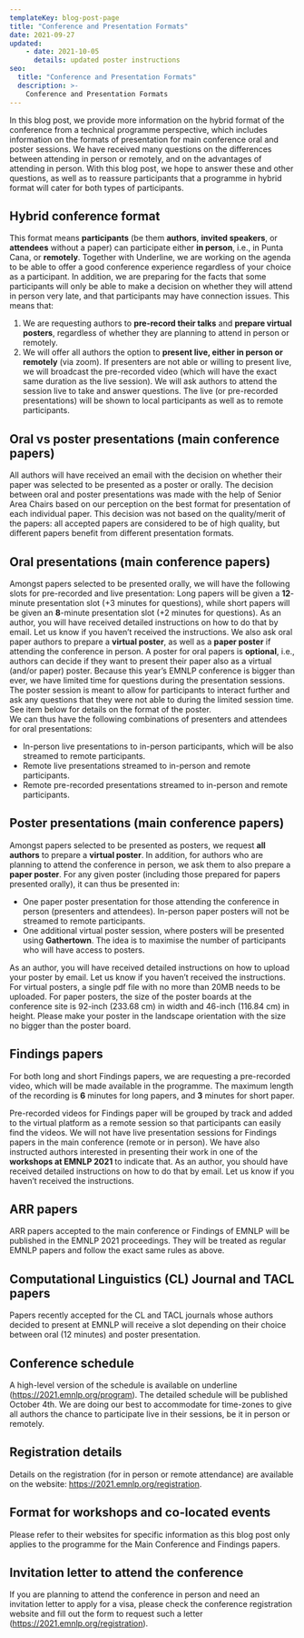 ```yaml
---
templateKey: blog-post-page
title: "Conference and Presentation Formats"
date: 2021-09-27
updated: 
    - date: 2021-10-05
      details: updated poster instructions
seo:
  title: "Conference and Presentation Formats"
  description: >- 
    Conference and Presentation Formats
---
```


In this blog post, we provide more information on the hybrid format of the conference from a technical programme perspective, which includes information on the formats of presentation for main conference oral and poster sessions. We have received many questions on the differences between attending in person or remotely, and on the advantages of attending in person. With this blog post, we hope to answer these and other questions, as well as to reassure participants that a programme in hybrid format will cater for both types of participants.  

## Hybrid conference format 
This format means **participants** (be them **authors**, **invited speakers**, or **attendees** without a paper) can participate either **in person**, i.e., in Punta Cana, or **remotely**. Together with Underline, we are working on the agenda to be able to offer a good conference experience regardless of your choice as a participant. In addition, we are preparing for the facts that some participants will only be able to make a decision on whether they will attend in person very late, and that participants may have connection issues. This means that:
1. We are requesting authors to **pre-record their talks** and **prepare virtual posters**, regardless of whether they are planning to attend in person or remotely. 
2. We will offer all authors the option to **present live, either in person or remotely** (via zoom). If presenters are not able or willing to present live, we will broadcast the pre-recorded video (which will have the exact same duration as the live session). We will ask authors to attend the session live to take and answer questions. The live (or pre-recorded presentations) will be shown to local participants as well as to remote participants.  

## Oral vs poster presentations (main conference papers)
All authors will have received an email with the decision on whether their paper was selected to be presented as a poster or orally. The decision between oral and poster presentations was made with the help of Senior Area Chairs based on our perception on the best format for presentation of each individual paper. This decision was not based on the quality/merit of the papers: all accepted papers are considered to be of high quality, but different papers benefit from different presentation formats.   

## Oral presentations (main conference papers)
Amongst papers selected to be presented orally, we will have the following slots for pre-recorded and live presentation: Long papers will be given a **12**-minute presentation slot (+3 minutes for questions), while short papers will be given an **8**-minute presentation slot (+2 minutes for questions). As an author, you will have received detailed instructions on how to do that by email. Let us know if you haven’t received the instructions.
We also ask oral paper authors to prepare a **virtual poster**, as well as a **paper poster** if attending the conference in person. A poster for oral papers is **optional**, i.e., authors can decide if they want to present their paper also as a virtual (and/or paper) poster. Because this year’s EMNLP conference is bigger than ever, we have limited time for questions during the presentation sessions. The poster session is meant to allow for participants to interact further and ask any questions that they were not able to during the limited session time. See item below for details on the format of the poster.  
We can thus have the following combinations of presenters and attendees for oral presentations:
* In-person live presentations to in-person participants, which will be also streamed to remote participants.
* Remote live presentations streamed to in-person and remote participants.
* Remote pre-recorded presentations streamed to in-person and remote participants.

## Poster presentations (main conference papers)
Amongst papers selected to be presented as posters, we request **all authors** to prepare a **virtual poster**. In addition, for authors who are planning to attend the conference in person, we ask them to also prepare a **paper poster**.  For any given poster (including those prepared for papers presented orally), it can thus be presented in:
* One paper poster presentation for those attending the conference in person (presenters and attendees). In-person paper posters will not be streamed to remote participants. 
* One additional virtual poster session, where posters will be presented using **Gathertown**. The idea is to maximise the number of participants who will have access to posters.   

As an author, you will have received detailed instructions on how to upload your poster by email. Let us know if you haven’t received the instructions. For virtual posters, a single pdf file with no more than 20MB needs to be uploaded. For paper posters, the size of the poster boards at the conference site is 92-inch (233.68 cm) in width and 46-inch (116.84 cm) in height. Please make your poster in the landscape orientation with the size no bigger than the poster board.

## Findings papers

For both long and short Findings papers, we are requesting a pre-recorded video, which will be made available in the programme. The maximum length of the recording is **6** minutes for long papers, and **3** minutes for short paper. 

Pre-recorded videos for Findings paper will be grouped by track and added to the virtual platform as a remote session so that participants can easily find the videos. We will not have live presentation sessions for Findings papers in the main conference (remote or in person).  We have also instructed authors interested in presenting their work in one of the **workshops at EMNLP 2021** to indicate that. As an author, you should have received detailed instructions on how to do that by email. Let us know if you haven’t received the instructions.

## ARR papers
ARR papers accepted to the main conference or Findings of EMNLP will be published in the EMNLP 2021 proceedings. They will be treated as regular EMNLP papers and follow the exact same rules as above. 

## Computational Linguistics (CL) Journal and TACL papers
Papers recently accepted for the CL and TACL journals whose authors decided to present at EMNLP will receive a slot depending on their choice between oral (12 minutes) and poster presentation.   

## Conference schedule
A high-level version of the schedule is available on underline (<https://2021.emnlp.org/program>). The detailed schedule will be published October 4th. We are doing our best to accommodate for time-zones to give all authors the chance to participate live in their sessions, be it in person or remotely.  

## Registration details
Details on the registration (for in person or remote attendance) are available on the website: <https://2021.emnlp.org/registration>.

## Format for workshops and co-located events
Please refer to their websites for specific information as this blog post only applies to the programme for the Main Conference and Findings papers.

## Invitation letter to attend the conference
If you are planning to attend the conference in person and need an invitation letter to apply for a visa, please check the conference registration website and fill out the form to request such a letter (<https://2021.emnlp.org/registration>).


